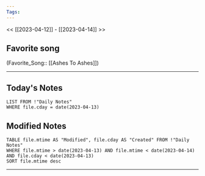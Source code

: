 ```yaml
---
Tags:
---
```

<< [[2023-04-12]] - [[2023-04-14]] >>
## Favorite song
(Favorite_Song:: [[Ashes To Ashes]])

___
## Today's Notes
```dataview
LIST FROM !"Daily Notes"
WHERE file.cday = date(2023-04-13)
```
## Modified Notes
```dataview
TABLE file.mtime AS "Modified", file.cday AS "Created" FROM !"Daily Notes" 
WHERE file.mtime > date(2023-04-13) AND file.mtime < date(2023-04-14) AND file.cday < date(2023-04-13)
SORT file.mtime desc
```
___
